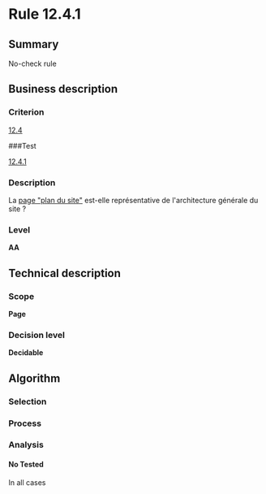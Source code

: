 # Rule 12.4.1

## Summary

No-check rule

## Business description

### Criterion

[12.4](http://references.modernisation.gouv.fr/referentiel-technique-0#crit-12-4)

###Test

[12.4.1](http://references.modernisation.gouv.fr/referentiel-technique-0#test-12-4-1)

### Description

La <a href="http://references.modernisation.gouv.fr/referentiel-technique-0#mPlanSite">page "plan du site"</a> est-elle repr&eacute;sentative de l'architecture g&eacute;n&eacute;rale du site ?

### Level

**AA**

## Technical description

### Scope

**Page**

### Decision level

**Decidable**

## Algorithm

### Selection

### Process

### Analysis

#### No Tested 

In all cases







